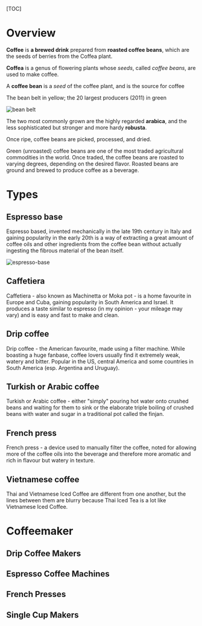 [TOC]

# Overview
**Coffee** is **a brewed drink** prepared from **roasted coffee beans**, which are the seeds of berries from the Coffea plant.

**Coffea** is a genus of flowering plants whose *seeds*, called *coffee beans*, are used to make coffee.

A **coffee bean** is a *seed* of the coffee plant, and is the source for coffee

The bean belt in yellow; the 20 largest producers (2011) in green

![bean belt](../graphic/coffee/bean-belt-top-20-coffee-producers-2011.svg)

The two most commonly grown are the highly regarded **arabica**, and the less sophisticated but stronger and more hardy **robusta**.

Once ripe, coffee beans are picked, processed, and dried.

Green (unroasted) coffee beans are one of the most traded agricultural commodities in the world. Once traded, the coffee beans are roasted to varying degrees, depending on the desired flavor. Roasted beans are ground and brewed to produce coffee as a beverage.

# Types
## Espresso base
Espresso based, invented mechanically in the late 19th century in Italy and gaining popularity in the early 20th is a way of extracting a great amount of coffee oils and other ingredients from the coffee bean without actually ingesting the fibrous material of the bean itself.

![espresso-base](../graphic/coffee/espresso-base-coffee.jpg)

## Caffetiera
Caffetiera - also known as Machinetta or Moka pot - is a home favourite in Europe and Cuba, gaining popularity in South America and Israel. It produces a taste similar to espresso (in my opinion - your mileage may vary) and is easy and fast to make and clean.

## Drip coffee
Drip coffee - the American favourite, made using a filter machine. While boasting a huge fanbase, coffee lovers usually find it extremely weak, watery and bitter. Popular in the US, central America and some countries in South America (esp. Argentina and Uruguay).

## Turkish or Arabic coffee
Turkish or Arabic coffee - either "simply" pouring hot water onto crushed beans and waiting for them to sink or the elaborate triple boiling of crushed beans with water and sugar in a traditional pot called the finjan.

## French press
French press - a device used to manually filter the coffee, noted for allowing more of the coffee oils into the beverage and therefore more aromatic and rich in flavour but watery in texture.

## Vietnamese coffee
Thai and Vietnamese Iced Coffee are different from one another, but the lines between them are blurry because Thai Iced Tea is a lot like Vietnamese Iced Coffee.

# Coffeemaker
## Drip Coffee Makers

## Espresso Coffee Machines

## French Presses

## Single Cup Makers
